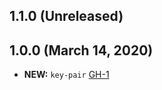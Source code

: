 ## 1.1.0 (Unreleased)
## 1.0.0 (March 14, 2020)

- **NEW:** `key-pair` [GH-1]( https://github.com/terraform-alicloud-modules/terraform-alicloud-key-pair/pull/1)
